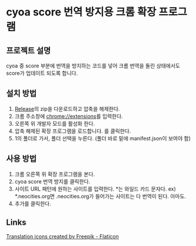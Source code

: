 # cyoa score 번역 방지용 크롬 확장 프로그램

## 프로젝트 설명
cyoa 중 score 부분에 번역을 방지하는 코드를 넣어 크롬 번역을 돌린 상태에서도 score가 업데이트 되도록 합니다.

## 설치 방법
1. [Release](https://github.com/kesa0v0/NoTranslateScore/releases/latest)의 zip을 다운로드하고 압축을 해제한다.
2. 크롬 주소창에 [chrome://extensions](chrome://extensions)를 입력한다.
3. 오른쪽 위 개발자 모드를 활성화 한다.
4. 압축 해제된 확장 프로그램을 로드합니다. 를 클릭한다.
5. 1의 폴더로 가서, 폴더 선택을 누른다. (폴더 바로 밑에 manifest.json이 보여야 함)

## 사용 방법
1. 크롬 오른쪽 위 확장 프로그램을 본다.
2. cyoa score 번역 방지를 클릭한다.
3. 사이트 URL 패턴에 원하는 사이트를 입력한다. *는 와일드 카드 문자다. ex) *.neocities.org면 .neocities.org가 들어가는 사이트는 다 번역이 된다. 아마도.
4. 추가를 클릭한다.

## Links
[Translation icons created by Freepik - Flaticon](https://www.flaticon.com/free-icons/translation)